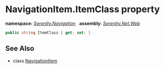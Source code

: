 # NavigationItem.ItemClass property
**namespace:** *[Serenity.Navigation](../../README.md#serenity.navigation-namespace)*   **assembly**: *[Serenity.Net.Web](../../README.md)*

```csharp
public string ItemClass { get; set; }
```

## See Also

* class [NavigationItem](../NavigationItem.md)